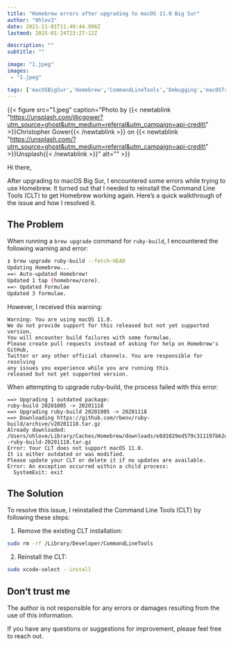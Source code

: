 ```yaml
---
title: "Homebrew errors after upgrading to macOS 11.0 Big Sur"
author: "0hlov3"
date: 2021-11-01T11:49:44.996Z
lastmod: 2025-01-24T23:27:12Z

description: ""
subtitle: ""

image: "1.jpeg" 
images:
 - "1.jpeg"

tags: ['macOSBigSur','Homebrew','CommandLineTools','Debugging','macOSTroubleshooting']
---
```

{{< figure src="1.jpeg" caption="Photo by {{< newtablink \"https://unsplash.com/@cgower?utm_source=ghost&utm_medium=referral&utm_campaign=api-credit\" >}}Christopher Gower{{< /newtablink >}} on {{< newtablink \"https://unsplash.com/?utm_source=ghost&utm_medium=referral&utm_campaign=api-credit\" >}}Unsplash{{< /newtablink >}}" alt="" >}}

Hi there,

After upgrading to macOS Big Sur, I encountered some errors while trying to use Homebrew. It turned out that I needed to 
reinstall the Command Line Tools (CLT) to get Homebrew working again. Here’s a quick walkthrough of the issue and how I resolved it.

## The Problem

When running a `brew upgrade` command for `ruby-build`, I encountered the following warning and error:

```bash
❯ brew upgrade ruby-build --fetch-HEAD
Updating Homebrew...
==> Auto-updated Homebrew!
Updated 1 tap (homebrew/core).
==> Updated Formulae
Updated 3 formulae.
```
However, I received this warning:
```plaintext
Warning: You are using macOS 11.0.
We do not provide support for this released but not yet supported version.
You will encounter build failures with some formulae.
Please create pull requests instead of asking for help on Homebrew's GitHub,
Twitter or any other official channels. You are responsible for resolving
any issues you experience while you are running this
released but not yet supported version.
```
When attempting to upgrade ruby-build, the process failed with this error:
```plaintext
==> Upgrading 1 outdated package:
ruby-build 20201005 -> 20201118
==> Upgrading ruby-build 20201005 -> 20201118
==> Downloading https://github.com/rbenv/ruby-build/archive/v20201118.tar.gz
Already downloaded: /Users/ohlove/Library/Caches/Homebrew/downloads/e8d1029ed579c311197b62dde571d68d19df7793a0119904b11b8584b62d8bfe--ruby-build-20201118.tar.gz
Error: Your CLT does not support macOS 11.0.
It is either outdated or was modified.
Please update your CLT or delete it if no updates are available.
Error: An exception occurred within a child process:
  SystemExit: exit
```

## The Solution

To resolve this issue, I reinstalled the Command Line Tools (CLT) by following these steps:

1. Remove the existing CLT installation:
```bash
sudo rm -rf /Library/Developer/CommandLineTools
```

2. Reinstall the CLT:

```bash
sudo xcode-select --install
```

## Don‘t trust me

The author is not responsible for any errors or damages resulting from the use of this information.

If you have any questions or suggestions for improvement, please feel free to reach out.
